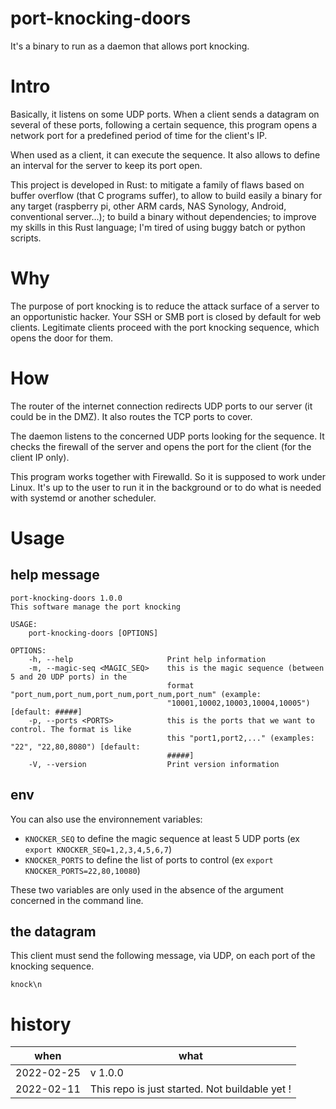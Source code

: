 # port-knocking-doors
It's a binary to run as a daemon that allows port knocking.

# Intro
Basically, it listens on some UDP ports.
When a client sends a datagram on several of these ports, following a certain sequence, this program opens a network port for a predefined period of time for the client's IP.

When used as a client, it can execute the sequence. It also allows to define an interval for the server to keep its port open. 


This project is developed in Rust: to mitigate a family of flaws based on buffer overflow (that C programs suffer), to allow to build easily a binary for any target (raspberry pi, other ARM cards, NAS Synology, Android, conventional server...); to build a binary without dependencies; to improve my skills in this Rust language; I'm tired of using buggy batch or python scripts.

# Why
The purpose of port knocking is to reduce the attack surface of a server to an opportunistic hacker. Your SSH or SMB port is closed by default for web clients. Legitimate clients proceed with the port knocking sequence, which opens the door for them.

# How
The router of the internet connection redirects UDP ports to our server (it could be in the DMZ). It also routes the TCP ports to cover.

The daemon listens to the concerned UDP ports looking for the sequence. It checks the firewall of the server and opens the port for the client (for the client IP only).

This program works together with Firewalld. So it is supposed to work under Linux. It's up to the user to run it in the background or to do what is needed with systemd or another scheduler.

# Usage
## help message
```text
port-knocking-doors 1.0.0
This software manage the port knocking

USAGE:
    port-knocking-doors [OPTIONS]

OPTIONS:
    -h, --help                     Print help information
    -m, --magic-seq <MAGIC_SEQ>    this is the magic sequence (between 5 and 20 UDP ports) in the
                                   format "port_num,port_num,port_num,port_num,port_num" (example:
                                   "10001,10002,10003,10004,10005") [default: #####]
    -p, --ports <PORTS>            this is the ports that we want to control. The format is like
                                   this "port1,port2,..." (examples: "22", "22,80,8080") [default:
                                   #####]
    -V, --version                  Print version information
```
## env
You can also use the environnement variables:
 - `KNOCKER_SEQ` to define the magic sequence at least 5 UDP ports (ex `export KNOCKER_SEQ=1,2,3,4,5,6,7`)
 - `KNOCKER_PORTS` to define the list of ports to control (ex `export KNOCKER_PORTS=22,80,10080`)

These two variables are only used in the absence of the argument concerned in the command line.

## the datagram
This client must send the following message, via UDP, on each port of the knocking sequence.
```
knock\n
```


# history
|when|what|
|-|-|
|2022-02-25 | v 1.0.0 |
|2022-02-11 | This repo is just started. Not buildable yet ! |
